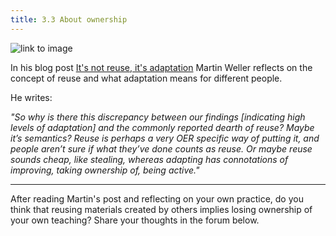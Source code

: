 ```yaml
---
title: 3.3 About ownership
---
```


![link to image](http://www.exploerercourse.org/img/logo.png)

In his blog post [It's not reuse, it's adaptation][1] Martin Weller reflects on the concept of reuse and what adaptation means for different people. 

He writes: 

*"So why is there this discrepancy between our findings [indicating high levels of adaptation] and the commonly reported dearth of reuse? Maybe it’s semantics? Reuse is perhaps a very OER specific way of putting it, and people aren’t sure if what they’ve done counts as reuse. Or maybe reuse sounds cheap, like stealing, whereas adapting has connotations of improving, taking ownership of, being active."*


----------
After reading Martin's post and reflecting on your own practice, do you think that reusing materials created by others implies losing ownership of your own teaching? Share your thoughts in the forum below.

  [1]: http://blog.edtechie.net/oer/its-not-reuse-its-adaptation/
